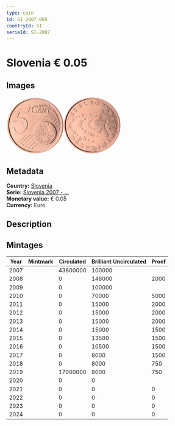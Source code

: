 ```yaml
---
type: coin
id: SI-2007-005
countryId: SI
serieId: SI-2007
---
```


# Slovenia € 0.05

## Images

<img src="../../../Images/common-2007-005.webp" height="150" alt="Front image"><img src="Images/slovenia-2007-005.webp" height="150" alt="Back image">

## Metadata

**Country:** [Slovenia](../index.md)\
**Serie:** [Slovenia 2007 - ...](index.md)\
**Monetary value:** € 0.05\
**Currency:** Euro

## Description

## Mintages

| Year | Mintmark | Circulated | Brilliant Uncirculated | Proof |
| ---- | -------- | ---------- | ---------------------- | ----- |
| 2007 |          | 43800000   | 100000                 |       |
| 2008 |          | 0          | 148000                 | 2000  |
| 2009 |          | 0          | 100000                 |       |
| 2010 |          | 0          | 70000                  | 5000  |
| 2011 |          | 0          | 15000                  | 2000  |
| 2012 |          | 0          | 15000                  | 2000  |
| 2013 |          | 0          | 15000                  | 2000  |
| 2014 |          | 0          | 15000                  | 1500  |
| 2015 |          | 0          | 13500                  | 1500  |
| 2016 |          | 0          | 10500                  | 1500  |
| 2017 |          | 0          | 8000                   | 1500  |
| 2018 |          | 0          | 8000                   | 750   |
| 2019 |          | 17000000   | 8000                   | 750   |
| 2020 |          | 0          | 0                      |       |
| 2021 |          | 0          | 0                      | 0     |
| 2022 |          | 0          | 0                      | 0     |
| 2023 |          | 0          | 0                      | 0     |
| 2024 |          | 0          | 0                      | 0     |
